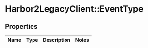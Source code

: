 # Harbor2LegacyClient::EventType

## Properties
Name | Type | Description | Notes
------------ | ------------- | ------------- | -------------


